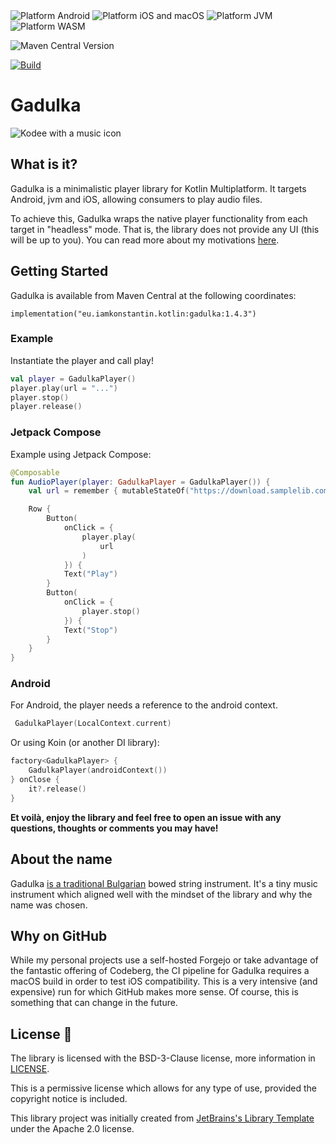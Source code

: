 <div>
 <img src="https://img.shields.io/badge/Platform-Android-brightgreen.svg?logo=android" alt="Platform Android" />

<img src="https://img.shields.io/badge/Platform-iOS%20%2F%20macOS-lightgrey.svg?logo=apple" alt="Platform iOS and macOS" />

<img src="https://img.shields.io/badge/Platform-JVM-8A2BE2.svg?logo=openjdk" alt="Platform JVM" />

<img alt="Platform WASM" src="https://img.shields.io/badge/Platform-WASM-654EF1">


</div>

![Maven Central Version](https://img.shields.io/maven-central/v/eu.iamkonstantin.kotlin/gadulka)

[![Build](https://github.com/kkostov/gadulka/actions/workflows/gradle.yml/badge.svg)](https://github.com/kkostov/gadulka/actions/workflows/gradle.yml)

# Gadulka

![Kodee with a music icon](./images/kodee.jpg)

## What is it?

Gadulka is a minimalistic player library for Kotlin Multiplatform. It targets Android, jvm and iOS, allowing consumers
to play audio files.

To achieve this, Gadulka wraps the native player functionality from each target in "headless" mode. That is, the library
does not provide any UI (this will be up to you). You can read more about my motivations [here](https://iamkonstantin.eu/blog/meet-gadulka-a-minimalistic-player-library-for-kotlin-multiplatform/).

## Getting Started

Gadulka is available from Maven Central at the following coordinates:

```
implementation("eu.iamkonstantin.kotlin:gadulka:1.4.3")
```

### Example

Instantiate the player and call play!

```kotlin
val player = GadulkaPlayer()
player.play(url = "...")
player.stop()
player.release()
```

### Jetpack Compose
Example using Jetpack Compose:

```kotlin
@Composable
fun AudioPlayer(player: GadulkaPlayer = GadulkaPlayer()) {
    val url = remember { mutableStateOf("https://download.samplelib.com/wav/sample-12s.wav") }

    Row {
        Button(
            onClick = {
                player.play(
                    url
                )
            }) {
            Text("Play")
        }
        Button(
            onClick = {
                player.stop()
            }) {
            Text("Stop")
        }
    }
}
```

### Android

For Android, the player needs a reference to the android context.

```kotlin
 GadulkaPlayer(LocalContext.current)
```

Or using Koin (or another DI library):

```kotlin
factory<GadulkaPlayer> {
    GadulkaPlayer(androidContext())
} onClose {
    it?.release()
}
```

**Et voilà, enjoy the library and feel free to open an issue with any questions, thoughts or comments you may have!**

## About the name

Gadulka [is a traditional Bulgarian](https://en.wikipedia.org/wiki/Gadulka) bowed string instrument. It's a tiny music
instrument which aligned well with the mindset of the library and why the name was chosen.

## Why on GitHub

While my personal projects use a self-hosted Forgejo or take advantage of the fantastic offering of Codeberg, the CI
pipeline for Gadulka requires a macOS build in order to test iOS compatibility. This is a very intensive (and expensive)
run for which GitHub makes more sense. Of course, this is something that can change in the future.

## License 📃

The library is licensed with the BSD-3-Clause license, more information in [LICENSE](LICENSE).

This is a permissive license which allows for any type of use, provided the copyright notice is included.

This library project was initially created
from [JetBrains's Library Template](https://github.com/Kotlin/multiplatform-library-template) under the Apache 2.0
license.
